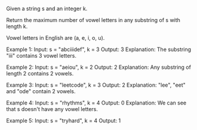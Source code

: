 Given a string s and an integer k.

Return the maximum number of vowel letters in any substring of s with length k.

Vowel letters in English are (a, e, i, o, u).

Example 1:
Input: s = "abciiidef", k = 3
Output: 3
Explanation: The substring "iii" contains 3 vowel letters.

Example 2:
Input: s = "aeiou", k = 2
Output: 2
Explanation: Any substring of length 2 contains 2 vowels.

Example 3:
Input: s = "leetcode", k = 3
Output: 2
Explanation: "lee", "eet" and "ode" contain 2 vowels.

Example 4:
Input: s = "rhythms", k = 4
Output: 0
Explanation: We can see that s doesn't have any vowel letters.

Example 5:
Input: s = "tryhard", k = 4
Output: 1
